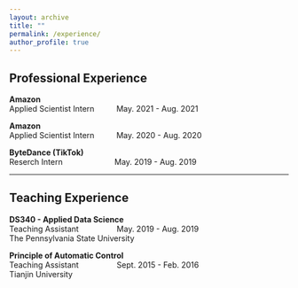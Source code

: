 ```yaml
---
layout: archive
title: ""
permalink: /experience/
author_profile: true
---
```


## Professional Experience

**Amazon** <br />
Applied Scientist Intern  &emsp;  &emsp;	May. 2021 - Aug. 2021

**Amazon** <br />
Applied Scientist Intern  &emsp;  &emsp;	May. 2020 - Aug. 2020

**ByteDance (TikTok)** <br />
Reserch Intern	&emsp;  &emsp;  &emsp; &emsp; &emsp;	May. 2019 - Aug. 2019

---
## Teaching Experience

**DS340 - Applied Data Science** <br />
Teaching Assistant	 &emsp;  &ensp;  &emsp;	  &emsp; 	May. 2019 - Aug. 2019<br />
The Pennsylvania State University <br />

**Principle of Automatic Control** <br />
Teaching Assistant		 &emsp;  &ensp;  &emsp;	  &emsp; 	Sept. 2015 - Feb. 2016<br />
Tianjin University<br />
